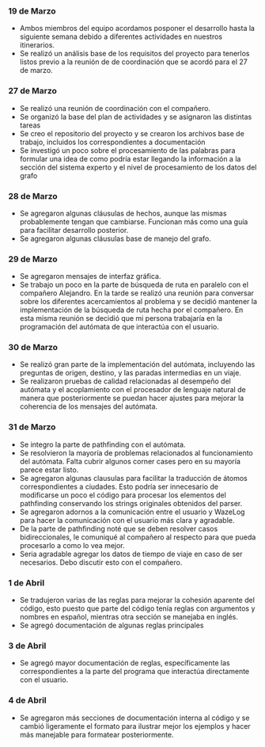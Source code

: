 ### 19 de Marzo

- Ambos miembros del equipo acordamos posponer el desarrollo hasta la siguiente semana debido a diferentes actividades en nuestros itinerarios.
- Se realizó un análisis base de los requisitos del proyecto para tenerlos listos previo a la reunión de  de coordinación que se acordó para el 27 de marzo.

### 27 de Marzo

- Se realizó una reunión de coordinación con el compañero.
- Se organizó la base del plan de actividades y se asignaron las distintas tareas
- Se creo el repositorio del proyecto y se crearon los archivos base de trabajo, incluidos los correspondientes a documentación
- Se investigó un poco sobre el procesamiento de las palabras para formular una idea de como podría estar llegando la información a la sección del sistema experto y el nivel de procesamiento de los datos del grafo

### 28 de Marzo

- Se agregaron algunas cláusulas de hechos, aunque las mismas probablemente tengan que cambiarse. Funcionan más como una guía para facilitar desarrollo posterior.
- Se agregaron algunas cláusulas base de manejo del grafo.
  
### 29 de Marzo

- Se agregaron mensajes de interfaz gráfica.
- Se trabajo un poco en la parte de búsqueda de ruta en paralelo con el compañero Alejandro. En la tarde se realizó una reunión para conversar sobre los diferentes acercamientos al problema y se decidió mantener la implementación de la búsqueda de ruta hecha por el compañero. En esta misma reunión se decidió que mi persona trabajaría en la programación del autómata de que interactúa con el usuario.

### 30 de Marzo

- Se realizó gran parte de la implementación del autómata, incluyendo las preguntas de origen, destino, y las paradas intermedias en un viaje. 
- Se realizaron pruebas de calidad relacionadas al desempeño del autómata y el acoplamiento con el procesador de lenguaje natural de manera que posteriormente se puedan hacer ajustes para mejorar la coherencia de los mensajes del autómata.

### 31 de Marzo

- Se integro la parte de pathfinding con el autómata. 
- Se resolvieron la mayoría de problemas relacionados al funcionamiento del autómata. Falta cubrir algunos corner cases pero en su mayoría parece estar listo.
- Se agregaron algunas clausulas para facilitar la traducción de átomos correspondientes a ciudades. Esto podría ser innecesario de modificarse un poco el código para procesar los elementos del pathfinding conservando los strings originales obtenidos del parser. 
- Se agregaron adornos a la comunicación entre el usuario y WazeLog para hacer la comunicación con el usuario más clara y agradable.
- De la parte de pathfinding noté que se deben resolver casos bidireccionales, le comuniqué al compañero al respecto para que pueda procesarlo a como lo vea mejor. 
- Seria agradable agregar los datos de tiempo de viaje en caso de ser necesarios. Debo discutir esto con el compañero.

### 1 de Abril

- Se tradujeron varias de las reglas para mejorar la cohesión aparente del código, esto puesto que parte del código tenía reglas con argumentos y nombres en español, mientras otra sección se manejaba en inglés.
- Se agregó documentación de algunas reglas principales

### 3 de Abril

- Se agregó mayor documentación de reglas, específicamente las correspondientes a la parte del programa que interactúa directamente con el usuario.

### 4 de Abril

- Se agregaron más secciones de documentación interna al código y se cambió ligeramente el formato para ilustrar mejor los ejemplos y hacer más manejable para formatear posteriormente.
